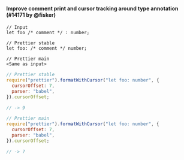 #### Improve comment print and cursor tracking around type annotation (#14171 by @fisker)

<!-- prettier-ignore -->
```tsx
// Input
let foo /* comment */ : number;

// Prettier stable
let foo: /* comment */ number;

// Prettier main
<Same as input>
```

<!-- prettier-ignore -->
```js
// Prettier stable
require("prettier").formatWithCursor("let foo: number", {
  cursorOffset: 7,
  parser: "babel",
}).cursorOffset;

// -> 9

// Prettier main
require("prettier").formatWithCursor("let foo: number", {
  cursorOffset: 7,
  parser: "babel",
}).cursorOffset;

// -> 7
```
